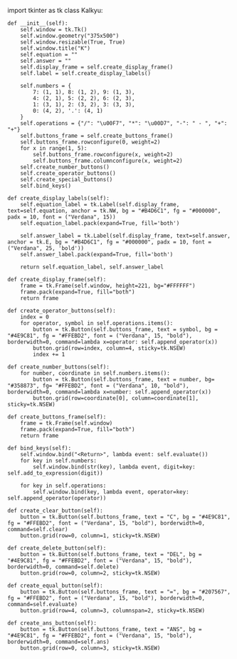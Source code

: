 import tkinter as tk
class Kalkyu:

    def __init__(self):
        self.window = tk.Tk()
        self.window.geometry("375x500")
        self.window.resizable(True, True)
        self.window.title("K")
        self.equation = ""
        self.answer = ""
        self.display_frame = self.create_display_frame()
        self.label = self.create_display_labels()

        self.numbers = {
            7: (1, 1), 8: (1, 2), 9: (1, 3),
            4: (2, 1), 5: (2, 2), 6: (2, 3),
            1: (3, 1), 2: (3, 2), 3: (3, 3),
            0: (4, 2), '.': (4, 1)
        }
        self.operations = {"/": "\u00F7", "*": "\u00D7", "-": " - ", "+": "+"}
        self.buttons_frame = self.create_buttons_frame()
        self.buttons_frame.rowconfigure(0, weight=2)
        for x in range(1, 5):
            self.buttons_frame.rowconfigure(x, weight=2)
            self.buttons_frame.columnconfigure(x, weight=2)
        self.create_number_buttons()
        self.create_operator_buttons()
        self.create_special_buttons()
        self.bind_keys()

    def create_display_labels(self):
        self.equation_label = tk.Label(self.display_frame, text=self.equation, anchor = tk.NW, bg = "#B4D6C1", fg = "#000000", padx = 10, font = ("Verdana", 15))
        self.equation_label.pack(expand=True, fill='both')

        self.answer_label = tk.Label(self.display_frame, text=self.answer, anchor = tk.E, bg = "#B4D6C1", fg = "#000000", padx = 10, font = ("Verdana", 25, 'bold'))
        self.answer_label.pack(expand=True, fill='both')

        return self.equation_label, self.answer_label

    def create_display_frame(self):
        frame = tk.Frame(self.window, height=221, bg="#FFFFFF")
        frame.pack(expand=True, fill="both")
        return frame

    def create_operator_buttons(self):
        index = 0
        for operator, symbol in self.operations.items():
            button = tk.Button(self.buttons_frame, text = symbol, bg = "#4E9C81", fg = "#FFEBD2", font = ("Verdana", 15, "bold"), borderwidth=0, command=lambda x=operator: self.append_operator(x))
            button.grid(row=index, column=4, sticky=tk.NSEW)
            index += 1

    def create_number_buttons(self):
        for number, coordinate in self.numbers.items():
            button = tk.Button(self.buttons_frame, text = number, bg= "#358873", fg= "#FFEBD2", font = ("Verdana", 10, "bold"), borderwidth=0, command=lambda x=number: self.append_operator(x)) 
            button.grid(row=coordinate[0], column=coordinate[1], sticky=tk.NSEW)

    def create_buttons_frame(self):
        frame = tk.Frame(self.window)
        frame.pack(expand=True, fill="both")
        return frame

    def bind_keys(self):
        self.window.bind("<Return>", lambda event: self.evaluate())
        for key in self.numbers:
            self.window.bind(str(key), lambda event, digit=key: self.add_to_expression(digit))

        for key in self.operations:
            self.window.bind(key, lambda event, operator=key: self.append_operator(operator))

    def create_clear_button(self):
        button = tk.Button(self.buttons_frame, text = "C", bg = "#4E9C81", fg = "#FFEBD2", font = ("Verdana", 15, "bold"), borderwidth=0, command=self.clear)
        button.grid(row=0, column=1, sticky=tk.NSEW)

    def create_delete_button(self):
        button = tk.Button(self.buttons_frame, text = "DEL", bg = "#4E9C81", fg = "#FFEBD2", font = ("Verdana", 15, "bold"), borderwidth=0, command=self.delete)
        button.grid(row=0, column=2, sticky=tk.NSEW)

    def create_equal_button(self):
        button = tk.Button(self.buttons_frame, text = "=", bg = "#207567", fg = "#FFEBD2", font = ("Verdana", 15, "bold"), borderwidth=0, command=self.evaluate)
        button.grid(row=4, column=3, columnspan=2, sticky=tk.NSEW)

    def create_ans_button(self):
        button = tk.Button(self.buttons_frame, text = "ANS", bg = "#4E9C81", fg = "#FFEBD2", font = ("Verdana", 15, "bold"), borderwidth=0, command=self.ans)
        button.grid(row=0, column=3, sticky=tk.NSEW)
